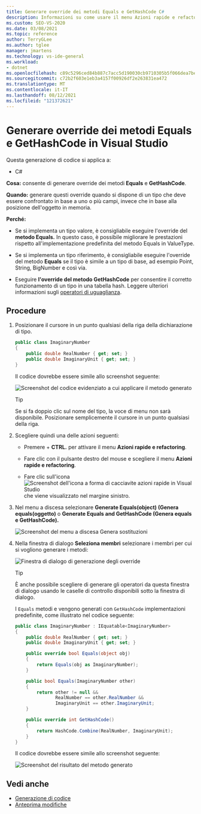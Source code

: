 ```yaml
---
title: Generare override dei metodi Equals e GetHashCode C#
description: Informazioni su come usare il menu Azioni rapide e refactoring per generare i metodi Equals e GetHashCode.
ms.custom: SEO-VS-2020
ms.date: 03/08/2021
ms.topic: reference
author: TerryGLee
ms.author: tglee
manager: jmartens
ms.technology: vs-ide-general
ms.workload:
- dotnet
ms.openlocfilehash: c89c5296ced84b887c7acc5d190030cb9710305b5f066dea7bee008e6f6245b9
ms.sourcegitcommit: c72b2f603e1eb3a4157f00926df2e263831ea472
ms.translationtype: MT
ms.contentlocale: it-IT
ms.lasthandoff: 08/12/2021
ms.locfileid: "121372621"
---
```

# <a name="generate-equals-and-gethashcode-method-overrides-in-visual-studio"></a>Generare override dei metodi Equals e GetHashCode in Visual Studio

Questa generazione di codice si applica a:

- C#

**Cosa:** consente di generare override dei metodi **Equals** e **GetHashCode**.

**Quando:** generare questi override quando si dispone di un tipo che deve essere confrontato in base a uno o più campi, invece che in base alla posizione dell'oggetto in memoria.

**Perché:**

- Se si implementa un tipo valore, è consigliabile eseguire l'override del **metodo Equals.** In questo caso, è possibile migliorare le prestazioni rispetto all'implementazione predefinita del metodo Equals in ValueType.

- Se si implementa un tipo riferimento, è consigliabile eseguire l'override del metodo **Equals** se il tipo è simile a un tipo di base, ad esempio Point, String, BigNumber e così via.

- Eseguire **l'override del metodo GetHashCode** per consentire il corretto funzionamento di un tipo in una tabella hash. Leggere ulteriori informazioni sugli [operatori di uguaglianza](/dotnet/standard/design-guidelines/equality-operators).

## <a name="how-to"></a>Procedure

1. Posizionare il cursore in un punto qualsiasi della riga della dichiarazione di tipo.

    ```csharp
    public class ImaginaryNumber
    {
        public double RealNumber { get; set; }
        public double ImaginaryUnit { get; set; }
    }
    ```

   Il codice dovrebbe essere simile allo screenshot seguente:

   ![Screenshot del codice evidenziato a cui applicare il metodo generato](media/overrides-highlight-cs.png)

   > [!TIP]
   > Se si fa doppio clic sul nome del tipo, la voce di menu non sarà disponibile. Posizionare semplicemente il cursore in un punto qualsiasi della riga.

1. Scegliere quindi una delle azioni seguenti:

   - Premere  + **CTRL.** per attivare il menu **Azioni rapide e refactoring**.

   - Fare clic con il pulsante destro del mouse e scegliere il menu **Azioni rapide e refactoring**.

   - Fare clic sull'icona ![Screenshot dell'icona a forma di cacciavite azioni rapide in Visual Studio](../media/screwdriver-icon.png) che viene visualizzato nel margine sinistro.

1. Nel menu a discesa selezionare **Generate Equals(object) (Genera equals(oggetto)** o **Generate Equals and GetHashCode (Genera equals e GetHashCode).**

   ![Screenshot del menu a discesa Genera sostituzioni](media/overrides-preview-cs.png)

1. Nella finestra di dialogo **Seleziona membri** selezionare i membri per cui si vogliono generare i metodi:

    ![Finestra di dialogo di generazione degli override](media/overrides-dialog-cs.png)

    > [!TIP]
    > È anche possibile scegliere di generare gli operatori da questa finestra di dialogo usando le caselle di controllo disponibili sotto la finestra di dialogo.

   I `Equals` metodi e vengono generati con `GetHashCode` implementazioni predefinite, come illustrato nel codice seguente:

    ```csharp
   public class ImaginaryNumber : IEquatable<ImaginaryNumber>
    {
        public double RealNumber { get; set; }
        public double ImaginaryUnit { get; set; }

        public override bool Equals(object obj)
        {
            return Equals(obj as ImaginaryNumber);
        }

        public bool Equals(ImaginaryNumber other)
        {
            return other != null &&
                   RealNumber == other.RealNumber &&
                   ImaginaryUnit == other.ImaginaryUnit;
        }

        public override int GetHashCode()
        {
            return HashCode.Combine(RealNumber, ImaginaryUnit);
        }
    }
    ```

   Il codice dovrebbe essere simile allo screenshot seguente:

   ![Screenshot del risultato del metodo generato](media/overrides-result-cs.png)

## <a name="see-also"></a>Vedi anche

- [Generazione di codice](../code-generation-in-visual-studio.md)
- [Anteprima modifiche](../../ide/preview-changes.md)
